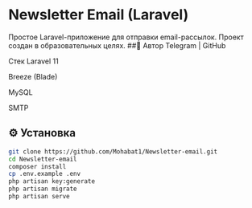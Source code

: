 # Newsletter Email (Laravel)
Простое Laravel-приложение для отправки email-рассылок. Проект создан в образовательных целях.
##📌 Автор
Telegram | GitHub

Стек
Laravel 11

Breeze (Blade)

MySQL

SMTP

## ⚙️ Установка

```bash
git clone https://github.com/Mohabat1/Newsletter-email.git
cd Newsletter-email
composer install
cp .env.example .env
php artisan key:generate
php artisan migrate
php artisan serve





